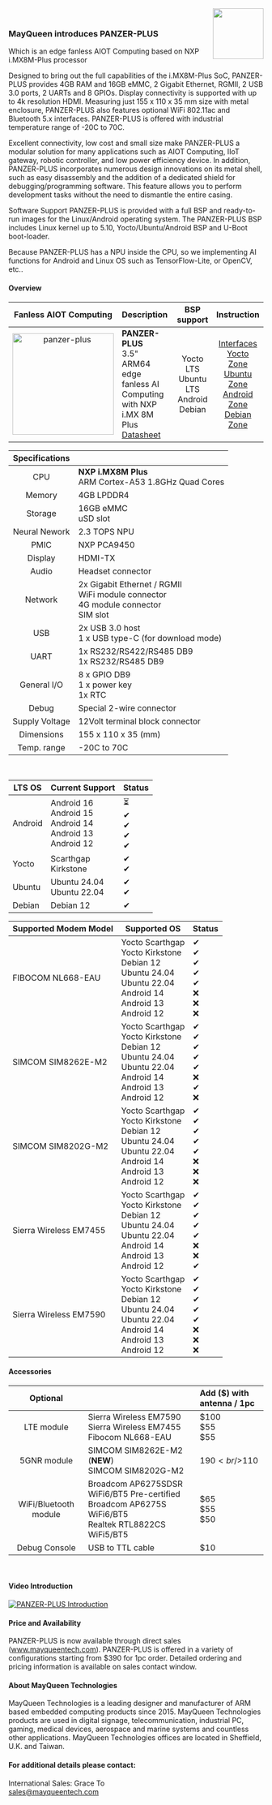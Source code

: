 <img src="https://www.mayqueentech.com/img/logo.png" width="100" align="right">
<br>

### MayQueen introduces PANZER-PLUS
Which is an edge fanless AIOT Computing based on NXP i.MX8M-Plus processor

Designed to bring out the full capabilities of the i.MX8M-Plus SoC, PANZER-PLUS provides 4GB RAM and 16GB eMMC, 2 Gigabit Ethernet, RGMII, 2 USB 3.0 ports, 2 UARTs and 8 GPIOs. Display connectivity is supported with up to 4k resolution HDMI. Measuring just 155 x 110 x 35 mm size with metal enclosure, PANZER-PLUS also features optional WiFi 802.11ac and Bluetooth 5.x interfaces. PANZER-PLUS is offered with industrial temperature range of -20C to 70C.

Excellent connectivity, low cost and small size make PANZER-PLUS a modular solution for many applications such as AIOT Computing, IIoT gateway, robotic controller, and low power efficiency device. In addition, PANZER-PLUS incorporates numerous design innovations on its metal shell, such as easy disassembly and the addition of a dedicated shield for debugging/programming software. This feature allows you to perform development tasks without the need to dismantle the entire casing.

Software Support
PANZER-PLUS is provided with a full BSP and ready-to-run images for the Linux/Android operating system.
The PANZER-PLUS BSP includes Linux kernel up to 5.10, Yocto/Ubuntu/Android BSP and U-Boot boot-loader.

Because PANZER-PLUS has a NPU inside the CPU, so we implementing AI functions for Android and Linux OS such as TensorFlow-Lite, or OpenCV, etc..
<br>

#### Overview
|                         Fanless AIOT Computing                         | Description                                                  |                       BSP support                       |                       Instruction                        |
| :----------------------------------------------------------: | :----------------------------------------------------------- | :---------------------------------------------------------: | :----------------------------------------------------------: |
|<img width="200" alt="panzer-plus" src="https://github.com/user-attachments/assets/f8149e86-b7a6-4407-a3fd-fce17dd1f244" /> | **PANZER-PLUS** <br />     3.5" ARM64 edge fanless AI Computing with NXP i.MX 8M Plus <br/> [Datasheet](https://www.dropbox.com/scl/fi/w1sx5vcurrjmk9k94e4r3/panzer-plus.pdf?rlkey=55t78y84gnl08i8bre0hh3ckh&dl=0) | Yocto LTS <br /> Ubuntu LTS <br /> Android <br /> Debian | [Interfaces](https://github.com/MayQueenTechCommunity/PANZER-PLUS/wiki/Interfaces) <br /> [Yocto Zone](https://github.com/MayQueenTechCommunity/PANZER-PLUS/wiki/Yocto-Zone) <br /> [Ubuntu Zone](https://github.com/MayQueenTechCommunity/PANZER-PLUS/wiki/Ubuntu-Zone) <br /> [Android Zone](https://github.com/MayQueenTechCommunity/PANZER-PLUS/wiki/Android-Zone) <br /> [Debian Zone](https://github.com/MayQueenTechCommunity/PANZER-PLUS/wiki/Debian-Zone)|


|                         Specifications                         |                                                   |
| :----------------------------------------------------------: | :----------------------------------------------------------- |
| CPU | **NXP i.MX8M Plus** <br />    ARM Cortex-A53 1.8GHz Quad Cores |
| Memory | 4GB LPDDR4 |
| Storage | 16GB eMMC <br /> uSD slot|
| Neural Nework | 2.3 TOPS NPU |
| PMIC | NXP PCA9450 |
| Display | HDMI-TX|
| Audio | Headset connector |
| Network | 2x Gigabit Ethernet / RGMII <br /> WiFi module connector <br /> 4G module connector <br /> SIM slot |
| USB | 2x USB 3.0 host <br /> 1 x USB type-C (for download mode) |
| UART | 1x RS232/RS422/RS485 DB9 <br /> 1x RS232/RS485 DB9 |
| General I/O | 8 x GPIO DB9 <br /> 1 x power key <br /> 1x RTC |
| Debug | Special 2-wire connector |
| Supply Voltage | 12Volt terminal block connector |
| Dimensions | 155 x 110 x 35 (mm) |
| Temp. range | -20C to 70C |
<br>

|LTS OS|Current Support|Status|
|---|---|---|
|Android | Android 16 <br> Android 15 <br> Android 14 <br> Android 13 <br> Android 12 |&#x23F3; <br>  &#10004; <br> &#10004; <br> &#10004; <br> &#10004;|
|Yocto | Scarthgap <br> Kirkstone |&#10004; <br> &#10004;|
|Ubuntu | Ubuntu 24.04 <br> Ubuntu 22.04 |&#10004; <br> &#10004;|
|Debian | Debian 12 | &#10004; |

|Supported Modem Model|Supported OS|Status|
|---|---|---|
|FIBOCOM NL668-EAU| Yocto Scarthgap <br> Yocto Kirkstone <br> Debian 12 <br> Ubuntu 24.04 <br> Ubuntu 22.04 <br> Android 14 <br> Android 13 <br> Android 12 |&#10004; <br> &#10004; <br>  &#10004; <br> &#10004; <br> &#10004; <br> &#x274C; <br> &#x274C; <br> &#x274C;|
|SIMCOM SIM8262E-M2 | Yocto Scarthgap <br> Yocto Kirkstone <br> Debian 12 <br> Ubuntu 24.04 <br> Ubuntu 22.04 <br> Android 14 <br> Android 13 <br> Android 12 |&#10004; <br> &#10004; <br>  &#10004; <br> &#10004; <br> &#10004; <br> &#x274C; <br> &#10004; <br> &#x274C;|
|SIMCOM SIM8202G-M2 | Yocto Scarthgap <br> Yocto Kirkstone <br> Debian 12 <br> Ubuntu 24.04 <br> Ubuntu 22.04 <br> Android 14 <br> Android 13 <br> Android 12 |&#10004; <br> &#10004; <br>  &#10004; <br> &#10004; <br> &#10004; <br> &#x274C; <br> &#x274C; <br> &#x274C;|
|Sierra Wireless EM7455 | Yocto Scarthgap <br> Yocto Kirkstone <br> Debian 12 <br> Ubuntu 24.04 <br> Ubuntu 22.04 <br> Android 14 <br> Android 13 <br> Android 12 |&#10004; <br> &#10004; <br> &#10004; <br> &#10004; <br> &#10004; <br> &#x274C; <br> &#x274C; <br> &#10004;|
|Sierra Wireless EM7590 | Yocto Scarthgap <br> Yocto Kirkstone <br> Debian 12 <br> Ubuntu 24.04 <br> Ubuntu 22.04 <br> Android 14 <br> Android 13 <br> Android 12 |&#10004; <br> &#10004; <br> &#10004; <br> &#10004; <br> &#10004; <br> &#x274C; <br> &#x274C; <br> &#x274C;|

#### Accessories

|                         Optional                         |                                                   |                         Add ($) with antenna / 1pc                    |
| :----------------------------------------------------------: | :----------------------------------------------------------- |:----------------------------------------------------------- |
| LTE module | Sierra Wireless EM7590 <br /> Sierra Wireless EM7455 <br /> Fibocom NL668-EAU| $100 <br/> $55 <br /> $55|
| 5GNR module | SIMCOM SIM8262E-M2 (**NEW**)<br /> SIMCOM SIM8202G-M2 | $190<br />$110 |
| WiFi/Bluetooth module | Broadcom AP6275SDSR WiFi6/BT5 Pre-certified <br /> Broadcom AP6275S WiFi6/BT5 <br /> Realtek RTL8822CS WiFi5/BT5 | $65 <br /> $55 <br /> $50|
| Debug Console | USB to TTL cable | $10|
<br>

#### Video Introduction
[![PANZER-PLUS Introduction](https://res.cloudinary.com/marcomontalbano/image/upload/v1706499781/video_to_markdown/images/youtube--kA_dhOvVW94-c05b58ac6eb4c4700831b2b3070cd403.jpg)](https://www.youtube.com/watch?v=kA_dhOvVW94 "PANZER-PLUS Introduction")
<br>

#### Price and Availability
PANZER-PLUS is now available through direct sales (www.mayqueentech.com).
PANZER-PLUS is offered in a variety of configurations starting from $390 for 1pc order.
Detailed ordering and pricing information is available on sales contact window.
<br>

#### About MayQueen Technologies
MayQueen Technologies is a leading designer and manufacturer of ARM based embedded computing products since 2015.
MayQueen Technologies products are used in digital signage, telecommunication, industrial PC, gaming, medical devices, aerospace and marine systems and countless other applications.
MayQueen Technologies offices are located in Sheffield, U.K. and Taiwan.
<br>

#### For additional details please contact:

International Sales: Grace To
<br> 
sales@mayqueentech.com 


